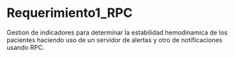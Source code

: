 # Requerimiento1_RPC
Gestion de indicadores para determinar la estabilidad hemodinamica de los pacientes haciendo uso de un  servidor de alertas y otro de notificaciones usando RPC. 

